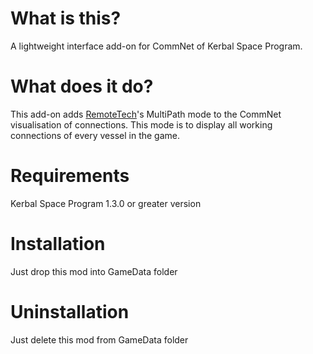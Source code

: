 # What is this?
A lightweight interface add-on for CommNet of Kerbal Space Program.

# What does it do?
This add-on adds [RemoteTech](https://github.com/RemoteTechnologiesGroup/RemoteTech)'s MultiPath mode to the CommNet visualisation of connections. This mode is to display all working connections of every vessel in the game.

# Requirements
Kerbal Space Program 1.3.0 or greater version

# Installation
Just drop this mod into GameData folder

# Uninstallation
Just delete this mod from GameData folder
